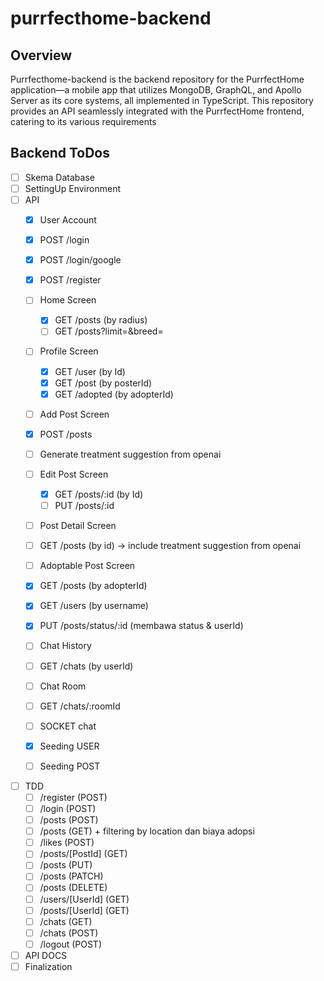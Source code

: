 # purrfecthome-backend

## Overview

Purrfecthome-backend is the backend repository for the PurrfectHome application—a mobile app that utilizes MongoDB, GraphQL, and Apollo Server as its core systems, all implemented in TypeScript. This repository provides an API seamlessly integrated with the PurrfectHome frontend, catering to its various requirements

## Backend ToDos

- [ ] Skema Database
- [ ] SettingUp Environment
- [ ] API
    - [x] User Account
     - [x] POST /login
     - [x] POST /login/google
     - [x] POST /register
    - [ ] Home Screen
      - [x] GET /posts (by radius)
      - [ ] GET /posts?limit=&breed=
    - [ ] Profile Screen
      - [x] GET /user (by Id)
      - [x] GET /post (by posterId)
      - [x] GET /adopted (by adopterId)
    - [ ] Add Post Screen
    -  [x] POST /posts
    -   [ ] Generate treatment suggestion from openai
    - [ ] Edit Post Screen
      - [x] GET /posts/:id (by Id)
      - [ ] PUT /posts/:id
    - [ ] Post Detail Screen
    -  [ ] GET /posts (by id) → include treatment suggestion from openai
    - [ ] Adoptable Post Screen
    -  [x] GET /posts (by adopterId)
    -  [x] GET /users (by username)
    -  [x] PUT /posts/status/:id (membawa status & userId)
    - [ ] Chat History
    -  [ ] GET /chats (by userId)
    - [ ] Chat Room
    -  [ ] GET /chats/:roomId
    -  [ ] SOCKET chat
    - [x] Seeding USER
    - [ ] Seeding POST








- [ ] TDD
    - [ ] /register (POST)
    - [ ] /login (POST)
    - [ ] /posts (POST)
    - [ ] /posts (GET) + filtering by location dan biaya adopsi
    - [ ] /likes (POST)
    - [ ] /posts/[PostId] (GET)
    - [ ] /posts (PUT)
    - [ ] /posts (PATCH)
    - [ ] /posts (DELETE)
    - [ ] /users/[UserId] (GET)
    - [ ] /posts/[UserId] (GET)
    - [ ] /chats (GET)
    - [ ] /chats (POST)
    - [ ] /logout (POST)
- [ ] API DOCS
- [ ] Finalization
